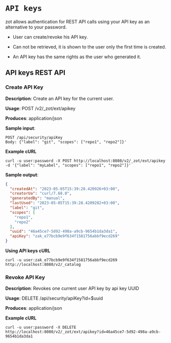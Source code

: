 # `API keys`

zot allows authentication for REST API calls using your API key as an alternative to your password.

* User can create/revoke his API key.

* Can not be retrieved, it is shown to the user only the first time is created.

* An API key has the same rights as the user who generated it.

## API keys REST API


### Create API Key
**Description**: Create an API key for the current user.

**Usage**: POST /v2/_zot/ext/apikey

**Produces**: application/json

**Sample input**:
```
POST /api/security/apiKey
Body: {"label": "git", "scopes": ["repo1", "repo2"]}'
```

**Example cURL**
```
curl -u user:password -X POST http://localhost:8080/v2/_zot/ext/apikey -d '{"label": "myLabel", "scopes": ["repo1", "repo2"]}'
```

**Sample output**:
```json
{
  "createdAt": "2023-05-05T15:39:28.420926+03:00",
  "creatorUa": "curl/7.68.0",
  "generatedBy": "manual",
  "lastUsed": "2023-05-05T15:39:28.4209282+03:00",
  "label": "git",
  "scopes": [
    "repo1",
    "repo2"
  ],
  "uuid": "46a45ce7-5d92-498a-a9cb-9654b1da3da1",
  "apiKey": "zak_e77bcb9e9f634f1581756abbf9ecd269"
}
```

**Using API keys cURL**
```
curl -u user:zak_e77bcb9e9f634f1581756abbf9ecd269 http://localhost:8080/v2/_catalog
```


### Revoke API Key
**Description**: Revokes one current user API key by api key UUID

**Usage**: DELETE /api/security/apiKey?id=$uuid

**Produces**: application/json


**Example cURL**
```
curl -u user:password -X DELETE http://localhost:8080/v2/_zot/ext/apikey?id=46a45ce7-5d92-498a-a9cb-9654b1da3da1
```
